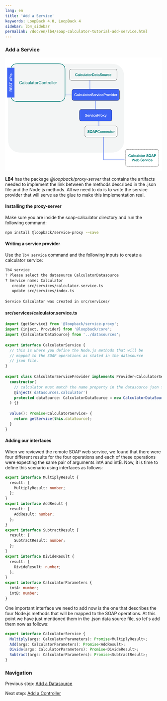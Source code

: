 ```yaml
---
lang: en
title: 'Add a Service'
keywords: LoopBack 4.0, LoopBack 4
sidebar: lb4_sidebar
permalink: /doc/en/lb4/soap-calculator-tutorial-add-service.html
---
```


### Add a Service

![soap-calculator-add-service](./imgs/loopback-example-soap-calculator_figure3.png)

**LB4** has the package _@loopback/proxy-server_ that contains the artifacts
needed to implement the link between the methods described in the .json file and
the Node.js methods. All we need to do is to write the service provider that
will serve as the glue to make this implementation real.

#### Installing the proxy-server

Make sure you are inside the soap-calculator directory and run the following
command:

```sh
npm install @loopback/service-proxy -—save
```

#### Writing a service provider

Use the `lb4 service` command and the following inputs to create a calculator
service:

```sh
lb4 service
? Please select the datasource CalculatorDatasource
? Service name: Calculator
   create src/services/calculator.service.ts
   update src/services/index.ts

Service Calculator was created in src/services/
```

#### src/services/calculator.service.ts

```ts
import {getService} from '@loopback/service-proxy';
import {inject, Provider} from '@loopback/core';
import {CalculatorDataSource} from '../datasources';

export interface CalculatorService {
  // this is where you define the Node.js methods that will be
  // mapped to the SOAP operations as stated in the datasource
  // json file.
}

export class CalculatorServiceProvider implements Provider<CalculatorService> {
  constructor(
    // calculator must match the name property in the datasource json file
    @inject('datasources.calculator')
    protected dataSource: CalculatorDataSource = new CalculatorDataSource(),
  ) {}

  value(): Promise<CalculatorService> {
    return getService(this.dataSource);
  }
}
```

#### Adding our interfaces

When we reviewed the remote SOAP web service, we found that there were four
different results for the four operations and each of these operations were
expecting the same pair of arguments intA and intB. Now, it is time to define
this scenario using interfaces as follows:

```ts
export interface MultiplyResult {
  result: {
    MultiplyResult: number;
  };
}
export interface AddResult {
  result: {
    AddResult: number;
  };
}
export interface SubtractResult {
  result: {
    SubtractResult: number;
  };
}
export interface DivideResult {
  result: {
    DivideResult: number;
  };
}
export interface CalculatorParameters {
  intA: number;
  intB: number;
}
```

One important interface we need to add now is the one that describes the four
Node.js methods that will be mapped to the SOAP operations. At this point we
have just mentioned them in the .json data source file, so let's add them now as
follows:

```ts
export interface CalculatorService {
  Multiply(args: CalculatorParameters): Promise<MultiplyResult>;
  Add(args: CalculatorParameters): Promise<AddResult>;
  Divide(args: CalculatorParameters): Promise<DivideResult>;
  Subtract(args: CalculatorParameters): Promise<SubtractResult>;
}
```

### Navigation

Previous step: [Add a Datasource](soap-calculator-tutorial-add-datasource.md)

Next step: [Add a Controller](soap-calculator-tutorial-add-controller.md)

